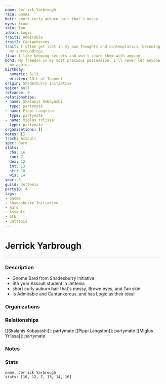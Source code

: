 ```yaml
---
name: Jerrick Yarbrough
race: Gnome
hair: short curly auburn hair that's messy
eyes: Brown
skin: Tan
ideal: Logic
trait1: Admirable
trait2: Cantankerous
trait: I often get lost in my own thoughts and contemplation, becoming oblivious to
  my surroundings.
flaw: I like keeping secrets and won't share them with anyone.
bond: My freedom is my most precious possession. I'll never let anyone take it from
  me again.
birthday:
  numeric: 5/13
  written: 13th of Iounent
origin: Shadesburry Initiative
voice: null
relvance: 0
relationships:
- name: Skalanis Kobayashi
  type: partymate
- name: Pippi Langston
  type: partymate
- name: Miglus Yrlissa
  type: partymate
organizations: []
notes: []
track: Assault
spec: Bard
stats:
  cha: 16
  con: 7
  dex: 12
  int: 13
  str: 10
  wis: 14
year: 6
guild: Jettenia
partyID: 4
tags:
- Gnome
- Shadesburry Initiative
- Bard
- Assault
- 6th
- Jettenia
---
```

# Jerrick Yarbrough
---
### Description
- Gnome Bard from Shadesburry Initiative
- 6th year Assault student in Jettenia
- short curly auburn hair that's messy, Brown eyes, and Tan skin
- Is Admirable and Cantankerous, and has Logic as their ideal

### Organizations

### Relationships
[[Skalanis Kobayashi]]: partymate
[[Pippi Langston]]: partymate
[[Miglus Yrlissa]]: partymate

### Notes

### Stats
```statblock
name: Jerrick Yarbrough
stats: [10, 12, 7, 13, 14, 16]
```
